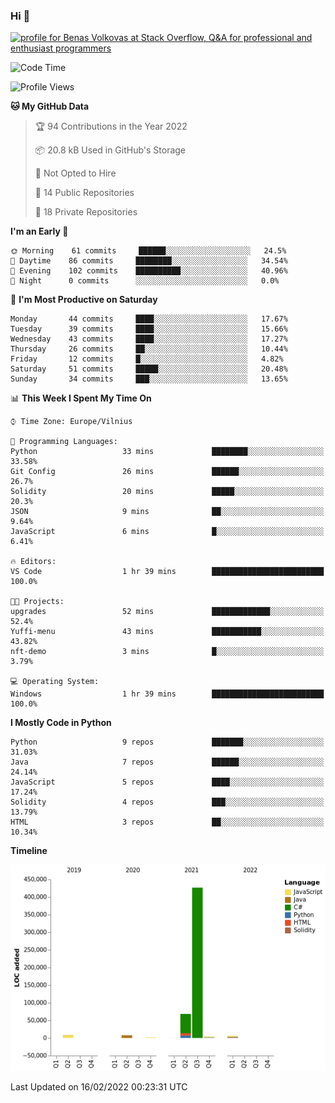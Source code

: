 ### Hi 👋
<a href="https://stackoverflow.com/users/14954249/benas-volkovas"><img src="https://stackoverflow.com/users/flair/14954249.png?theme=dark" width="208" height="58" alt="profile for Benas Volkovas at Stack Overflow, Q&amp;A for professional and enthusiast programmers" title="profile for Benas Volkovas at Stack Overflow, Q&amp;A for professional and enthusiast programmers"></a>

<!--START_SECTION:waka-->
![Code Time](http://img.shields.io/badge/Code%20Time-565%20hrs%2029%20mins-blue)

![Profile Views](http://img.shields.io/badge/Profile%20Views-0-blue)

**🐱 My GitHub Data** 

> 🏆 94 Contributions in the Year 2022
 > 
> 📦 20.8 kB Used in GitHub's Storage 
 > 
> 🚫 Not Opted to Hire
 > 
> 📜 14 Public Repositories 
 > 
> 🔑 18 Private Repositories  
 > 
**I'm an Early 🐤** 

```text
🌞 Morning    61 commits     ██████░░░░░░░░░░░░░░░░░░░   24.5% 
🌆 Daytime    86 commits     ████████░░░░░░░░░░░░░░░░░   34.54% 
🌃 Evening    102 commits    ██████████░░░░░░░░░░░░░░░   40.96% 
🌙 Night      0 commits      ░░░░░░░░░░░░░░░░░░░░░░░░░   0.0%

```
📅 **I'm Most Productive on Saturday** 

```text
Monday       44 commits     ████░░░░░░░░░░░░░░░░░░░░░   17.67% 
Tuesday      39 commits     ████░░░░░░░░░░░░░░░░░░░░░   15.66% 
Wednesday    43 commits     ████░░░░░░░░░░░░░░░░░░░░░   17.27% 
Thursday     26 commits     ██░░░░░░░░░░░░░░░░░░░░░░░   10.44% 
Friday       12 commits     █░░░░░░░░░░░░░░░░░░░░░░░░   4.82% 
Saturday     51 commits     █████░░░░░░░░░░░░░░░░░░░░   20.48% 
Sunday       34 commits     ███░░░░░░░░░░░░░░░░░░░░░░   13.65%

```


📊 **This Week I Spent My Time On** 

```text
⌚︎ Time Zone: Europe/Vilnius

💬 Programming Languages: 
Python                   33 mins             ████████░░░░░░░░░░░░░░░░░   33.58% 
Git Config               26 mins             ██████░░░░░░░░░░░░░░░░░░░   26.7% 
Solidity                 20 mins             █████░░░░░░░░░░░░░░░░░░░░   20.3% 
JSON                     9 mins              ██░░░░░░░░░░░░░░░░░░░░░░░   9.64% 
JavaScript               6 mins              █░░░░░░░░░░░░░░░░░░░░░░░░   6.41%

🔥 Editors: 
VS Code                  1 hr 39 mins        █████████████████████████   100.0%

🐱‍💻 Projects: 
upgrades                 52 mins             █████████████░░░░░░░░░░░░   52.4% 
Yuffi-menu               43 mins             ███████████░░░░░░░░░░░░░░   43.82% 
nft-demo                 3 mins              █░░░░░░░░░░░░░░░░░░░░░░░░   3.79%

💻 Operating System: 
Windows                  1 hr 39 mins        █████████████████████████   100.0%

```

**I Mostly Code in Python** 

```text
Python                   9 repos             ███████░░░░░░░░░░░░░░░░░░   31.03% 
Java                     7 repos             ██████░░░░░░░░░░░░░░░░░░░   24.14% 
JavaScript               5 repos             ████░░░░░░░░░░░░░░░░░░░░░   17.24% 
Solidity                 4 repos             ███░░░░░░░░░░░░░░░░░░░░░░   13.79% 
HTML                     3 repos             ██░░░░░░░░░░░░░░░░░░░░░░░   10.34%

```


**Timeline**

![Chart not found](https://raw.githubusercontent.com/BenasVolkovas/BenasVolkovas/main/charts/bar_graph.png) 


 Last Updated on 16/02/2022 00:23:31 UTC
<!--END_SECTION:waka-->
